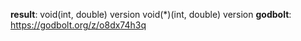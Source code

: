 **result**:
void(int, double) version
void(*)(int, double) version
**godbolt**: https://godbolt.org/z/o8dx74h3q